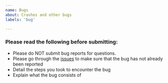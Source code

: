 ```yaml
---
name: Bugs
about: Crashes and other bugs
labels: 'bug'

---
```


### Please read the following before submitting:
- Please do NOT submit bug reports for questions.
- Please go through the [issues](https://github.com/KuriusMTL/HackItForward/issues) to make sure that the bug has not already been reported
- Detail the steps you took to encounter the bug
- Explain what the bug consists of
